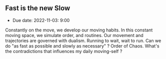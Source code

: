 ## Fast is the new Slow

- Due date: 2022-11-03: 9:00

Constantly on the move, we develop our moving habits. In this constant moving space, we simulate order, and routines.
Our movement and trajectories are governed with dualism. Running to wait, wait to run. Can we do "as fast as possible and slowly as necessary" ?
Order of Chaos. What's the contradictions that influences my daily moving-self ? 
